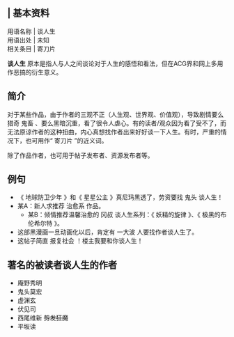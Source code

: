 |  **基本资料**  
---  
用语名称  |  谈人生   
用语出处  |  未知   
相关条目  |  寄刀片   
  
**谈人生** 原本是指人与人之间谈论对于人生的感悟和看法，但在ACG界和网上多用作恶搞的衍生意义。

##  简介

对于某些作品，由于作者的三观不正（人生观、世界观、价值观），导致剧情要么  猎奇  鬼畜
、要么黑暗沉重，看了很令人虐心。有的读者/观众因为看了受不了，而无法原谅作者的这种扭曲，内心真想找作者出来好好谈一下人生。有时，严重的情况下，也可用作“
寄刀片  ”的近义词。

除了作品作者，也可用于帖子发布者、资源发布者等。

##  例句

  * 《  地球防卫少年  》和《  星星公主  》真尼玛黑透了，劳资要找  鬼头  谈人生！ 
  * 某A：新人求推荐  治愈系  作品。 
    * 某B：倾情推荐温馨治愈的  冈叔  谈人生系列：《  妖精的旋律  》、《  极黑的布伦希尔特  》。 
  * 这部黑漫画一旦动画化以后，肯定有  一大波  人要找作者谈人生了。 
  * 这帖子简直  报复社会  ！楼主我要和你谈人生！ 

##  著名的被读者谈人生的作者

  * 庵野秀明 
  * 鬼头莫宏 
  * 虚渊玄 
  * 伏见司 
  * 西尾维新  ~~剪发狂魔~~
  * 平坂读 

  

